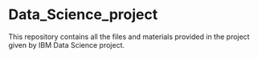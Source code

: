 # Data_Science_project
This repository contains all the files and materials provided in the project given by IBM Data Science project.
